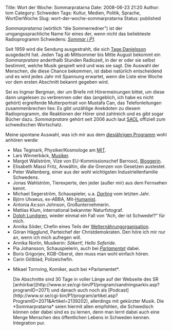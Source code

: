 Title: Wort der Woche: Sommarpratarna
Date: 2008-06-23 21:20
Author: tom
Category: Schweden
Tags: Kultur, Medien, Politik, Sprache, WortDerWoche
Slug: wort-der-woche-sommarpratarna
Status: published

*Sommarpratarna* (wörtlich “die Sommerredner”) ist der
umgangssprachliche Name für eines der, wenn nicht das beliebteste
Radioprogramm Schwedens: [*Sommar i
P1*](http://www.sr.se/cgi-bin/P1/program/index.asp?ProgramID=2071).

Seit 1959 wird die Sendung ausgestrahlt, die sich [Tage
Danielsson](http://de.wikipedia.org/wiki/Tage_Danielsson) ausgedacht
hat. Jeden Tag ab Mittsommer bis Mitte August bekommt ein
*Sommarpratare* anderthalb Stunden Radiozeit, in der er oder sie selbst
bestimmt, welche Musik gespielt wird und was sie sagt. Die Auswahl der
Menschen, die diese Chance bekommen, ist dabei natürlich entscheidend
und es wird jedes Jahr mit Spannung erwartet, wenn die Liste eine Woche
vor dem ersten Abschnitt bekannt gegeben wird.

Sei es Ingmar Bergman, der um Briefe mit Hörermeinungen bittet, um diese
dann ungelesen zu verbrennen oder das (angeblich, ich habe es nicht
gehört) ergreifende Mutterportrait von Mustafa Can, das Telefonleitungen
zusammenbrechen lies: Es gibt unzählige Anekdoten zu diesem
Radioprogramm, die Reaktionen der Hörer sind zahlreich und es gibt sogar
Bücher dazu. *Sommarpratare* gehört seit 2006 auch laut
[SAOL](http://schwedenwiki.de/SAOL) offiziell zum schwedischen
Wortschatz.

Meine spontane Auswahl, was ich mir aus dem [diesjährigen
Programm](http://www.sr.se/cgi-bin/P1/program/index.asp?ProgramID=2071)
wohl anhören werde:

-   Max Tegmark, Physiker/Kosmologe am
    [MIT](http://de.wikipedia.org/wiki/Massachusetts_Institute_of_Technology).
-   Lars Winnerbäck,
    [Musiker](http://www.fiket.de/2007/05/10/lars-winnerbaeck-elden/).
-   Margot Wallström, Vize von EU-Kommissionschef Barroso),
    [Bloggerin](http://blogs.ec.europa.eu/wallstrom/).
-   Elisabeth Massi Fritz, Anwältin, die die Grenzen von Gesetzen
    austestet.
-   Peter Wallenberg, einer aus der wohl wichtigsten
    Industriellenfamilie Schwedens.
-   Jonas Wahlström, Tierexperte, den jeder (außer mir) aus dem
    Fernsehen kennt.
-   Michael Segerström, Schauspieler, u.a.
    [*Darling*](http://www.fiket.de/2008/04/08/sehenswert-darling/) vom
    letzten Jahr.
-   Björn Ulvaeus, ex-ABBA, Mit-[Humanist](http://www.humanisterna.se).
-   Antonia Ax:son Johnson, Großunternehmerin.
-   Mattias Klum, international bekannter Naturfotograf.
-   [Dolph Lundgren](http://de.wikipedia.org/wiki/Dolph_Lundgren),
    wieder einmal ein Fall von “Ach, der ist Schwede!?” für mich.
-   Annika Söder, Chefin eines Teils der
    [Welternährungorganisation](http://de.wikipedia.org/wiki/Weltern%C3%A4hrungsorganisation).
-   Göran Hägglund, Parteichef der Christdemokraten. Den höre ich mir
    nur an, wenn ich mich aufregen will.
-   Annika Norlin, Musikerin: *Säkert!, Hello Saferide*.
-   Pia Johansson, Schauspielerin, auch bei
    [*Parlamentet*](http://sv.wikipedia.org/wiki/Parlamentet) dabei.
-   Boris Grigorjev, KGB-Oberst, den muss man wohl einfach hören.
-   Carin Götblad, Polizeichefin.

<ul>
<li>
Mikael Tornving, Komiker, auch bei *Parlamentet*.

</p>
Die Abschnitte sind 30 Tage in voller Länge auf der Webseite des SR
[anhörbar](http://www.sr.se/cgi-bin/P1/program/sandningsarkiv.asp?programID=2071)
und danach auch noch als
[Podcast](http://www.sr.se/cgi-bin/P1/program/artikel.asp?ProgramID=2071&Artikel=2139202),
allerdings mit gekürzter Musik. Die *Sommarpratarna* seien hiermit allen
empfohlen, die Schwedisch können oder dabei sind es zu lernen, denn man
lernt dabei auch eine Menge Menschen des öffentlichen Lebens in Schweden
kennen. Integration pur.

